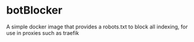 # botBlocker
A simple docker image that provides a robots.txt to block all indexing, for use in proxies such as traefik
